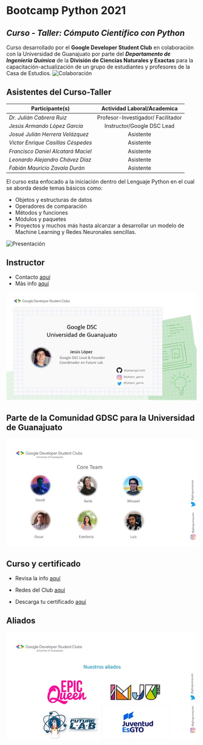 # Bootcamp Python 2021 

## _**Curso - Taller: Cómputo Científico con Python**_

Curso desarrollado por el **Google Developer Student Club** en colaboración con la Universidad de Guanajuato por parte del _**Departamento de Ingeniería Química**_ de la **División de Ciencias Naturales y Exactas** para la capacitación-actualización de un grupo de estudiantes y profesores de la Casa de Estudios. 
![Colaboración](assets/colaboración.jpg)

## Asistentes del Curso-Taller

| Participante(s)                         | Actividad Laboral/Academica                |
| -----------------------------------     |:------------------------------------------:|
| _Dr. Julián Cabrera Ruiz_               | Profesor-Investigador/ Facilitador         |
| _Jesús Armando López García_            | Instructor/Google DSC Lead                 |
| _Josué Julián Herrera Velázquez_        | Asistente                                  |
| _Victor Enrique Casillas Céspedes_      | Asistente                                  |
| _Francisco Daniel Alcatará Maciel_      | Asistente                                  |
| _Leonardo Alejandro Chávez Díaz_       | Asistente                                  |
| _Fabián Mauricio Zavala Durán_          | Asistente                                  |


El curso esta enfocado a la iniciación dentro del Lenguaje Python en el cual se aborda desde temas básicos como:

* Objetos y estructuras de datos
* Operadores de comparación
* Métodos y funciones
* Módulos y paquetes
* Proyectos y muchos más hasta alcanzar a desarrollar un modelo de Machine Learning y Redes Neuronales sencillas.

![Presentación](assets/presentación.jpg)

## Instructor 

* Contacto [aquí](https://gdsc.community.dev/u/mjy5a9/#/about)
* Más info [aquí](https://linktr.ee/jalopez_garcia)

![Contacto](assets/instructor.jpg)

## Parte de la Comunidad GDSC para la Universidad de Guanajuato

![Core Team](assets/coreteam.jpg)

## Curso y certificado
* Revisa la info [aquí](https://gdsc.community.dev/e/m9wxj8/)

* Redes del Club [aquí](https://linktr.ee/gdscguanajuato)

* Descarga tu certificado [aquí](https://github.com/GDSC-UG/Certificados_Bootcamp_Python_2021/tree/main/certificados)

## Aliados

![Aliados](assets/aliados.jpg)
